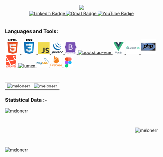 

<!--
**melonerr/melonerr** is a ✨ _special_ ✨ repository because its `README.md` (this file) appears on your GitHub profile.

Here are some ideas to get you started:

- 🔭 I’m currently working on ...
- 🌱 I’m currently learning ...
- 👯 I’m looking to collaborate on ...
- 🤔 I’m looking for help with ...
- 💬 Ask me about ...
- 📫 How to reach me: ...
- 😄 Pronouns: ...
- ⚡ Fun fact: ...
-->

<div id="header" align="center">
  <img src="https://c.tenor.com/GfSX-u7VGM4AAAAC/coding.gif" width="300"/>
</div>

<div id="badges" align="center">
  <a href="https://www.linkedin.com/in/jirawat-kakeaw/" target="_blank">
    <img src="https://img.shields.io/badge/LinkedIn-blue?style=for-the-badge&logo=linkedin&logoColor=white" alt="LinkedIn Badge"/>
  </a>
  <a href="mailto:jrdream.dev@gmail.com"  target="_blank">
    <img src="https://img.shields.io/badge/Email-blue?style=for-the-badge&logo=Gmail&logoColor=white" alt="Gmail Badge"/>
  </a>
  <a href="https://www.youtube.com/channel/UC3Vgvj1uJ3fuBDDBxSY8tEw"  target="_blank">
    <img src="https://img.shields.io/badge/YouTube-red?style=for-the-badge&logo=youtube&logoColor=white" alt="YouTube Badge"/>
  </a>
</div>

<!-- <p>
  <img  align="right" src="https://c.tenor.com/GfSX-u7VGM4AAAAC/coding.gif" alt="adam-pw" />
</p> -->
<br>

<h3 align="left">Languages and Tools:</h3>
<p align="left"> 
  <a href="https://www.w3.org/html/" target="_blank" rel="noreferrer"> 
    <img src="https://raw.githubusercontent.com/devicons/devicon/master/icons/html5/html5-original-wordmark.svg" alt="html5" width="50" height="50" /> 
  </a> 
  <a href="https://www.w3schools.com/css/" target="_blank" rel="noreferrer"> 
    <img src="https://raw.githubusercontent.com/devicons/devicon/master/icons/css3/css3-original-wordmark.svg" alt="css3" width="50" height="50" /> 
  </a> 
  <a href="https://developer.mozilla.org/en-US/docs/Web/JavaScript" target="_blank" rel="noreferrer"> 
    <img src="https://raw.githubusercontent.com/devicons/devicon/master/icons/javascript/javascript-original.svg" alt="javascript" width="40" height="40" />
  </a>
  <a href="https://jquery.com/" target="_blank" rel="noreferrer">
    <img src="https://raw.githubusercontent.com/devicons/devicon/master/icons/jquery/jquery-original-wordmark.svg" alt="jquery" width="40" height="40" /> 
  </a>
  <a href="https://getbootstrap.com" target="_blank" rel="noreferrer">
    <img src="https://raw.githubusercontent.com/devicons/devicon/master/icons/bootstrap/bootstrap-plain-wordmark.svg" alt="bootstrap" width="40" height="40" /> 
  </a>
  <a href="https://bootstrap-vue.org/" target="_blank" rel="noreferrer">
    <img src="https://bootstrap-vue.org/_nuxt/icons/icon_512x512.67aef2.png" alt="bootstrap-vue" width="40" height="40" /> 
  </a>
  
  <a href="https://vuejs.org/" target="_blank" rel="noreferrer">
    <img src="https://raw.githubusercontent.com/devicons/devicon/master/icons/vuejs/vuejs-original-wordmark.svg" alt="vuejs" width="40" height="40" /> 
  </a>
  <a href="https://nuxtjs.org/" target="_blank" rel="noreferrer">
    <img src="https://raw.githubusercontent.com/devicons/devicon/master/icons/nuxtjs/nuxtjs-original-wordmark.svg" alt="nuxtjs" width="45" height="45" /> 
  </a>
  
  <a href="https://www.php.net/" target="_blank" rel="noreferrer">
    <img src="https://raw.githubusercontent.com/devicons/devicon/master/icons/php/php-original.svg" alt="php" width="50" height="50" /> 
  </a>
  <a href="https://laravel.com/" target="_blank" rel="noreferrer">
    <img src="https://raw.githubusercontent.com/devicons/devicon/master/icons/laravel/laravel-plain-wordmark.svg" alt="laravel" width="40" height="40" /> 
  </a>
  <a href="https://lumen.laravel.com/" target="_blank" rel="noreferrer">
    <img src="https://cdn.freebiesupply.com/logos/thumbs/2x/lumen-1-logo.png" alt="lumen" width="40" height="32" /> 
  </a>
  <a href="https://www.mysql.com/" target="_blank" rel="noreferrer"> 
    <img src="https://raw.githubusercontent.com/devicons/devicon/master/icons/mysql/mysql-original-wordmark.svg" alt="mysql" width="40" height="40" /> 
  </a> 
  <a href="https://firebase.google.com/" target="_blank" rel="noreferrer"> 
    <img src="https://raw.githubusercontent.com/devicons/devicon/master/icons/firebase/firebase-plain-wordmark.svg" alt="firebase" width="40" height="40" /> 
  </a> 
  <a href="https://www.figma.com/" target="_blank" rel="noreferrer"> 
    <img src="https://raw.githubusercontent.com/devicons/devicon/master/icons/figma/figma-original.svg" alt="figma"  width="32" height="32" /> 
  </a>
</p>

<br>
<table  width="100%" style="border:none;">
  <tr>
    <td width="50%">
      <img align="center"
      src="https://github-readme-stats.vercel.app/api/top-langs?username=melonerr&show_icons=true&locale=en&bg_color=0d1117&text_color=ffffff&layout=compact"
      alt="melonerr" 
     bg_color=#808080/>
    </td>
    <td  width="50%">
      <img align="center" src="https://github-readme-stats.vercel.app/apiusername=melonerr&show_icons=true&locale=en&bg_color=0d1117&text_color=ffffff&repo=convoychat"
       alt="melonerr" />
    </td>
  </tr>
</table>
<h3 align="left">Statistical Data :-</h3>
<p align="left"><img align="center"
    src="https://github-readme-stats.vercel.app/api/top-langs?username=melonerr&show_icons=true&locale=en&bg_color=0d1117&text_color=ffffff&layout=compact"
    alt="melonerr" 
    bg_color=#808080/>
</p>
<br>
<p align="right"><img align="center" src="https://github-readme-stats.vercel.app/api?username=melonerr&show_icons=true&locale=en&bg_color=0d1117&text_color=ffffff&repo=convoychat"
    alt="melonerr" />
</p>
<br>
<p align="left">
  <img align="center" src="https://github-readme-streak-stats.herokuapp.com/?user=melonerr&theme=dark&background=0d1117&date_format=M%20j%5B%2C%20Y%5D" alt="melonerr" />
</p>

